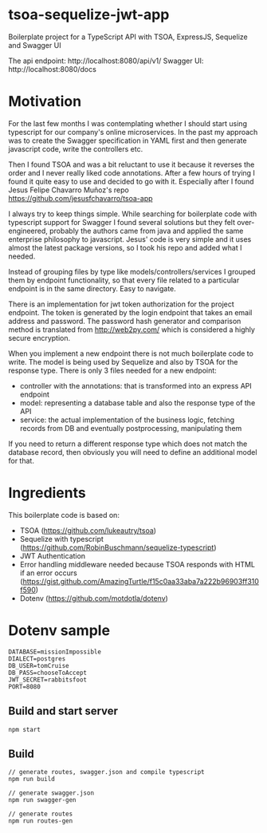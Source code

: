 # tsoa-sequelize-jwt-app
Boilerplate project for a TypeScript API with TSOA, ExpressJS, Sequelize and Swagger UI

The api endpoint: http://localhost:8080/api/v1/ 
Swagger UI: http://localhost:8080/docs

# Motivation

For the last few months I was contemplating whether I should start using typescript for our company's online microservices.
In the past my approach was to create the Swagger specification in YAML first and then generate javascript code, write the controllers etc.

Then I found TSOA and was a bit reluctant to use it because it reverses the order and I never really liked code annotations.
After a few hours of trying I found it quite easy to use and decided to go with it.
Especially after I found Jesus Felipe Chavarro Muñoz's repo https://github.com/jesusfchavarro/tsoa-app

I always try to keep things simple. While searching for boilerplate code with typescript support for Swagger I found several solutions but they felt over-engineered, probably the authors came from java and applied the same enterprise philosophy to javascript. Jesus' code is very simple and it uses almost the latest package versions, so I took his repo and added what I needed.

Instead of grouping files by type like models/controllers/services I grouped them by endpoint functionality, so that every file related to a particular endpoint is in the same directory. Easy to navigate.

There is an implementation for jwt token authorization for the project endpoint. The token is generated by the login endpoint that takes an email address and password. The password hash generator and comparison method is translated from http://web2py.com/ which is considered a highly secure encryption.

When you implement a new endpoint there is not much boilerplate code to write. The model is being used by Sequelize and also by TSOA for the response type. There is only 3 files needed for a new endpoint:

* controller with the annotations: that is transformed into an express API endpoint
* model: representing a database table and also the response type of the API
* service: the actual implementation of the business logic, fetching records from DB and eventually postprocessing, manipulating them

If you need to return a different response type which does not match the database record, then obviously you will need to define an additional model for that.

# Ingredients

This boilerplate code is based on:
* TSOA (https://github.com/lukeautry/tsoa)
* Sequelize with typescript (https://github.com/RobinBuschmann/sequelize-typescript)
* JWT Authentication
* Error handling middleware needed because TSOA responds with HTML if an error occurs (https://gist.github.com/AmazingTurtle/f15c0aa33aba7a222b96903ff310f590)
* Dotenv (https://github.com/motdotla/dotenv)

# Dotenv sample

```
DATABASE=missionImpossible
DIALECT=postgres
DB_USER=tomCruise
DB_PASS=chooseToAccept
JWT_SECRET=rabbitsfoot
PORT=8080
```


## Build and start server
```
npm start
```

## Build
```
// generate routes, swagger.json and compile typescript
npm run build

// generate swagger.json
npm run swagger-gen

// generate routes
npm run routes-gen
```
